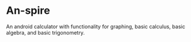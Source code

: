 # An-spire
An android calculator with functionality for graphing, basic calculus, basic algebra, and basic trigonometry. 
